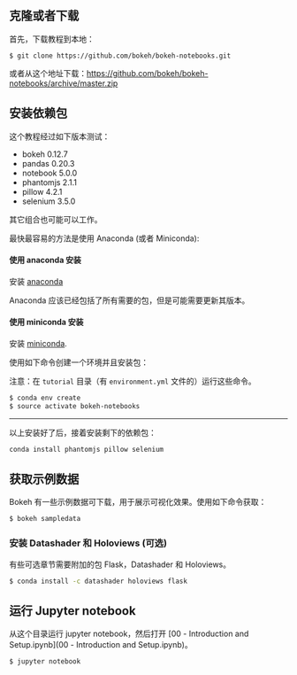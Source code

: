 ## 克隆或者下载
首先，下载教程到本地：

```
$ git clone https://github.com/bokeh/bokeh-notebooks.git
```

或者从这个地址下载：https://github.com/bokeh/bokeh-notebooks/archive/master.zip

## 安装依赖包

这个教程经过如下版本测试：

* bokeh 0.12.7
* pandas 0.20.3
* notebook 5.0.0
* phantomjs 2.1.1
* pillow 4.2.1
* selenium 3.5.0

其它组合也可能可以工作。

最快最容易的方法是使用 Anaconda (或者 Miniconda):

#### 使用 anaconda 安装

安装 [anaconda](http://anaconda.com/downloads)

Anaconda 应该已经包括了所有需要的包，但是可能需要更新其版本。

#### 使用 miniconda 安装

安装 [miniconda](http://conda.pydata.org/miniconda.html).

使用如下命令创建一个环境并且安装包：

注意：在 `tutorial` 目录（有 `environment.yml` 文件的）运行这些命令。

```bash
$ conda env create
$ source activate bokeh-notebooks
```

----

以上安装好了后，接着安装剩下的依赖包：

```bash
conda install phantomjs pillow selenium
```

## 获取示例数据

Bokeh 有一些示例数据可下载，用于展示可视化效果。使用如下命令获取：

```bash
$ bokeh sampledata
```

### 安装 Datashader 和 Holoviews (可选)

有些可选章节需要附加的包 Flask，Datashader 和 Holoviews。

```bash
$ conda install -c datashader holoviews flask
```

## 运行 Jupyter notebook

从这个目录运行 jupyter notebook，然后打开 [00 - Introduction and Setup.ipynb](00 - Introduction and Setup.ipynb)。

```
$ jupyter notebook
```
